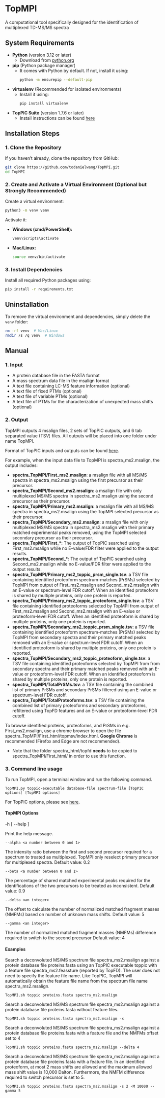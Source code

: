 # TopMPI
A computational tool specifically designed for the identification of multiplexed TD-MS/MS spectra
## System Requirements
- **Python** (version 3.12 or later)  
  - Download from [python.org](https://www.python.org/downloads/)
- **pip** (Python package manager)  
  - It comes with Python by default. If not, install it using:
    ```sh
    python -m ensurepip --default-pip
    ```
- **virtualenv** (Recommended for isolated environments)  
  - Install it using:
    ```sh
    pip install virtualenv
    ```
- **TopPIC Suite** (version 1.7.6 or later)
    - Install instructions can be found [here](https://github.com/toppic-suite/toppic-suite)

## Installation Steps

### 1. Clone the Repository

If you haven’t already, clone the repository from GitHub:

```sh
git clone https://github.com/todanielwang/TopMPI.git
cd TopMPI
```

### 2. Create and Activate a Virtual Environment (Optional but Strongly Recommended)

Create a virtual environment:

```sh
python3 -m venv venv
```

Activate it:

- **Windows (cmd/PowerShell):**
  ```sh
  venv\Scripts\activate
  ```
- **Mac/Linux:**
  ```sh
  source venv/bin/activate
  ```

### 3. Install Dependencies

Install all required Python packages using:

```sh
pip install -r requirements.txt
```

## Uninstallation

To remove the virtual environment and dependencies, simply delete the `venv` folder:

```sh
rm -rf venv  # Mac/Linux
rmdir /s /q venv  # Windows
```
## Manual
### 1. Input
* A protein database file in the FASTA format
* A mass spectrum data file in the msalign format
* A text file containing LC-MS feature information (optional)
* A text file of fixed PTMs (optional)
* A text file of variable PTMs (optional)
* A text file of PTMs for the characterization of unexpected mass shifts (optional)
### 2. Output
TopMPI outputs 4 msalign files, 2 sets of TopPIC outputs, and 6 tab separated value (TSV) files. All outputs will be placed into one folder under name TopMPI. 

Format of TopPIC inputs and outputs can be found [here](https://www.toppic.org/software/toppic/manual.html). 

For example, when the input data file to TopMPI is spectra_ms2.msalign, the output includes:

* **spectra_TopMPI/First_ms2.msalign**: a msalign file with all MS/MS spectra in spectra_ms2.msalign using the first precursor as their precursor. 
* **spectra_TopMPI/Second_ms2.msalign**: a msalign file with only multiplexed MS/MS spectra in spectra_ms2.msalign using the second precursor as their precursor. 
* **spectra_TopMPI/Primary_ms2.msalign**: a msalign file with all MS/MS spectra in spectra_ms2.msalign using the TopMPI selected precursor as their precursor. 
* **spectra_TopMPI/Secondary_ms2.msalign**: a msalign file with only multiplexed MS/MS spectra in spectra_ms2.msalign with their primary matched experimental peaks removed, using the TopMPI selected secondary precursor as their precursor. 
* **spectra_TopMPI/First_\***: The output of TopPIC searched using First_ms2.msalign while no E-value/FDR filter were applied to the output results. 
* **spectra_TopMPI/Second_\***: The output of TopPIC searched using Second_ms2.msalign while no E-value/FDR filter were applied to the output results. 
* **spectra_TopMPI/Primary_ms2_toppic_prsm_single.tsv**: a TSV file containing identified proteoform spectrum-matches (PrSMs) selected by TopMPI from output of First_ms2.msalign and Second_ms2.msalign with an E-value or spectrum-level FDR cutoff. When an identified proteoform is shared by multiple proteins, only one protein is reported.
* **spectra_TopMPI/Primary_ms2_toppic_proteoform_single.tsv**: a TSV file containing identified proteoforms selected by TopMPI from output of First_ms2.msalign and Second_ms2.msalign with an E-value or proteoform-level FDR cutoff. When an identified proteoform is shared by multiple proteins, only one protein is reported.
* **spectra_TopMPI/Secondary_ms2_toppic_prsm_single.tsv**: a TSV file containing identified proteoform spectrum-matches (PrSMs) selected by TopMPI from secondary spectra and their primary matched peaks removed with an E-value or spectrum-level FDR cutoff. When an identified proteoform is shared by multiple proteins, only one protein is reported.
* **spectra_TopMPI/Secondary_ms2_toppic_proteoform_single.tsv**: a TSV file containing identified proteoforms selected by TopMPI from from secondary spectra and their primary matched peaks removed with an E-value or proteoform-level FDR cutoff. When an identified proteoform is shared by multiple proteins, only one protein is reported.
* **spectra_TopMPI/TotalPrSMs.tsv**: a TSV file containing the combined list of primary PrSMs and secondary PrSMs filtered using an E-value or spectrum-level FDR cutoff.
* **spectra_TopMPI/TotalProteoforms.tsv**: a TSV file containing the combined list of primary proteoforms and secondary proteoforms, refiltered using TopFD features and an E-value or proteoform-level FDR cutoff. 

To browse identified proteins, proteoforms, and PrSMs in e.g. First_ms2.msalign, use a chrome browser to open the file spectra_TopMPI/First_html/topmsv/index.html. **Google Chrome** is recommended (Firefox and Edge are not recommended).

* Note that the folder spectra_html/topfd **needs** to be copied to spectra_TopMPI/First_html/ in order to use this function. 

### 3. Command line usage
To run TopMPI, open a terminal window and run the following command. 
```
TopMPI.py toppic-executable database-file spectrum-file [TopPIC options] [TopMPI options]
```
For TopPIC options, please see [here](https://www.toppic.org/software/toppic/manual.html). 

#### TopMPI Options
-h [ --help ]

Print the help message.
```
--alpha <a number between 0 and 1>
```
The intensity ratio between the first and second precursor required for a spectrum to treated as multiplexed. TopMPI only reselect primary precursor for multiplexed spectra. Default value: 0.2
```
--beta <a number between 0 and 1>
```
The percentage of shared matched experimental peaks required for the identifications of the two precursors to be treated as inconsistent. Default value: 0.9
```
--delta <an integer>
```
The offset to calculate the number of normalized matched fragment masses (NMFMs) based on number of unknown mass shifts. Default value: 5
```
--gamma <an integer>
```
The number of normalized matched fragment masses (NMFMs) difference required to switch to the second precursor Default value: 4

#### Examples
Search a deconvoluted MS/MS spectrum file spectra_ms2.msalign against a protein database file proteins.fasta using an TopPIC executable toppic with a feature file spectra_ms2.feassture (reported by TopFD). The user does not need to specify the feature file name. Like TopPIC, TopMPI will automatically obtain the feature file name from the spectrum file name spectra_ms2.msalign.
```
TopMPI.sh toppic proteins.fasta spectra_ms2.msalign
```
Search a deconvoluted MS/MS spectrum file spectra_ms2.msalign against a protein database file proteins.fasta without feature files.

```
TopMPI.sh toppic proteins.fasta spectra_ms2.msalign -x
```

Search a deconvoluted MS/MS spectrum file spectra_ms2.msalign against a protein database file proteins.fasta with a feature file and the NMFMs offset set to 4
```
TopMPI.sh toppic proteins.fasta spectra_ms2.msalign --delta 4
```
Search a deconvoluted MS/MS spectrum file spectra_ms2.msalign against a protein database file proteins.fasta with a feature file. In an identified proteoform, at most 2 mass shifts are allowed and the maximum allowed mass shift value is 10,000 Dalton. Furthermore, the NMFM difference required to switch precursor is set to 5. 
```
TopMPI.sh toppic proteins.fasta spectra_ms2.msalign -s 2 -M 10000 --gamma 5
```

<!-- Search a deconvoluted MS/MS spectrum file spectra_ms2.msalign against a protein database file proteins.fasta with a feature file. The error tolerance for precursor and fragment masses is 5 ppm.

toppic -e 5 proteins.fasta spectra_ms2.msalign

Search a deconvoluted MS/MS spectrum file spectra_ms2.msalign against a protein database file proteins.fasta with a feature file. Use the target decoy approach to compute spectrum level and proteoform-level FDRs, filter identified proteoform spectrum-matches by a 5% spectrum level FDR, and filter identified proteoforms by a 5% proteoform-level FDR.

toppic -d -t FDR -v 0.05 -T FDR -V 0.05 proteins.fasta spectra_ms2.msalign

Search a deconvoluted MS/MS spectrum file spectra_ms2.msalign with alternating CID, HCD, and ETD spectra against a protein database file proteins.fasta with a feature file. Combine alternating CID, HCD, and ETD spectra to increase proteoform coverage.

toppic -r 3 proteins.fasta spectra_ms2.msalign

Search a deconvoluted MS/MS spectrum file spectra_ms2.msalign against a protein database file proteins.fasta with a feature file. After proteoforms with unexpected mass shifts are identified, TopPIC matches the mass shifts to four common PTMs: acetylation, phosphorylation, oxidation and methylation, and uses an MIScore cutoff 0.1 to filter reported PTM sites. The modification file common_mods.txt can be found here.

toppic -B common_mods.txt -H 0.1 proteins.fasta spectra_ms2.msalign

Search a deconvoluted MS/MS spectrum file spectra_ms2.msalign against a protein database file proteins.fasta with a feature file.Use 6 CPU threads to speed up the computation.

toppic -u 6 proteins.fasta spectra_ms2.msalign -->